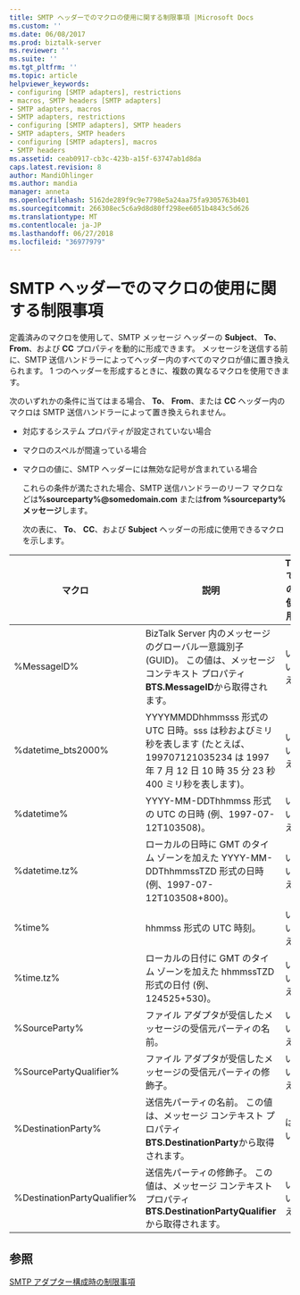 ```yaml
---
title: SMTP ヘッダーでのマクロの使用に関する制限事項 |Microsoft Docs
ms.custom: ''
ms.date: 06/08/2017
ms.prod: biztalk-server
ms.reviewer: ''
ms.suite: ''
ms.tgt_pltfrm: ''
ms.topic: article
helpviewer_keywords:
- configuring [SMTP adapters], restrictions
- macros, SMTP headers [SMTP adapters]
- SMTP adapters, macros
- SMTP adapters, restrictions
- configuring [SMTP adapters], SMTP headers
- SMTP adapters, SMTP headers
- configuring [SMTP adapters], macros
- SMTP headers
ms.assetid: ceab0917-cb3c-423b-a15f-63747ab1d8da
caps.latest.revision: 8
author: MandiOhlinger
ms.author: mandia
manager: anneta
ms.openlocfilehash: 5162de289f9c9e7798e5a24aa75fa9305763b401
ms.sourcegitcommit: 266308ec5c6a9d8d80ff298ee6051b4843c5d626
ms.translationtype: MT
ms.contentlocale: ja-JP
ms.lasthandoff: 06/27/2018
ms.locfileid: "36977979"
---
```

# <a name="restrictions-on-using-macros-in-smtp-headers"></a>SMTP ヘッダーでのマクロの使用に関する制限事項
定義済みのマクロを使用して、SMTP メッセージ ヘッダーの **Subject**、 **To**、 **From**、および **CC** プロパティを動的に形成できます。 メッセージを送信する前に、SMTP 送信ハンドラーによってヘッダー内のすべてのマクロが値に置き換えられます。 1 つのヘッダーを形成するときに、複数の異なるマクロを使用できます。  
  
 次のいずれかの条件に当てはまる場合、 **To**、 **From**、または **CC** ヘッダー内のマクロは SMTP 送信ハンドラーによって置き換えられません。  
  
- 対応するシステム プロパティが設定されていない場合  
  
- マクロのスペルが間違っている場合  
  
- マクロの値に、SMTP ヘッダーには無効な記号が含まれている場合  
  
  これらの条件が満たされた場合、SMTP 送信ハンドラーのリーフ マクロなどは<strong>%sourceparty%@somedomain.com</strong> または**from %sourceparty% メッセージ**します。  
  
  次の表に、 **To**、 **CC**、および **Subject** ヘッダーの形成に使用できるマクロを示します。  
  
|マクロ|説明|To での使用|CC での使用|Subject での使用|  
|-----------|-----------------|---------------------|---------------------|--------------------------|  
|%MessageID%|BizTalk Server 内のメッセージのグローバル一意識別子 (GUID)。 この値は、メッセージ コンテキスト プロパティ **BTS.MessageID**から取得されます。|いいえ|いいえ|はい|  
|%datetime_bts2000%|YYYYMMDDhhmmsss 形式の UTC 日時。sss は秒およびミリ秒を表します (たとえば、199707121035234 は 1997 年 7 月 12 日 10 時 35 分 23 秒 400 ミリ秒を表します)。|いいえ|いいえ|はい|  
|%datetime%|YYYY-MM-DDThhmmss 形式の UTC の日時 (例、1997-07-12T103508)。|いいえ|いいえ|はい|  
|%datetime.tz%|ローカルの日時に GMT のタイム ゾーンを加えた YYYY-MM-DDThhmmssTZD 形式の日時 (例、1997-07-12T103508+800)。|いいえ|いいえ|はい|  
|%time%|hhmmss 形式の UTC 時刻。|いいえ|いいえ|はい|  
|%time.tz%|ローカルの日付に GMT のタイム ゾーンを加えた hhmmssTZD 形式の日付 (例、124525+530)。|いいえ|いいえ|はい|  
|%SourceParty%|ファイル アダプタが受信したメッセージの受信元パーティの名前。|いいえ|いいえ|はい|  
|%SourcePartyQualifier%|ファイル アダプタが受信したメッセージの受信元パーティの修飾子。|いいえ|いいえ|はい|  
|%DestinationParty%|送信先パーティの名前。 この値は、メッセージ コンテキスト プロパティ **BTS.DestinationParty**から取得されます。|はい|はい|はい|  
|%DestinationPartyQualifier%|送信先パーティの修飾子。 この値は、メッセージ コンテキスト プロパティ **BTS.DestinationPartyQualifier**から取得されます。|いいえ|いいえ|はい|  
  
## <a name="see-also"></a>参照  
 [SMTP アダプター構成時の制限事項](../core/restrictions-when-configuring-the-smtp-adapter.md)